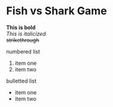 # Fish vs Shark Game

**This is bold** <br>
*This is italicized* <br>
~~strikethrough~~

numbered list 
 1. item one 
 2. item two 

bulletted list
* item one 
* item two 

